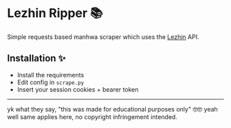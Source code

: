 # Lezhin Ripper 📚
Simple requests based manhwa scraper which uses the [Lezhin](https://lezhinus.com) API.

## Installation ✨
- Install the requirements
- Edit config in `scrape.py`
- Insert your session cookies + bearer token

________________

yk what they say, "this was made for educational purposes only" 🤓🤓 
yeah well same applies here, no copyright infringement intended.
